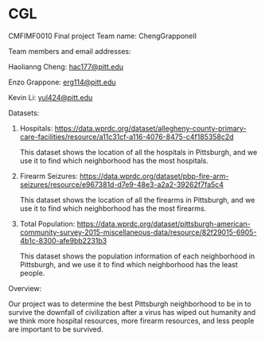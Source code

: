 # CGL
CMFIMF0010 Final project
Team name: ChengGrapponelI

Team members and email addresses:

Haolianng Cheng: hac177@pitt.edu

Enzo Grappone: erg114@pitt.edu

Kevin Li: yul424@pitt.edu

Datasets:

1. Hospitals: https://data.wprdc.org/dataset/allegheny-county-primary-care-facilities/resource/a11c31cf-a116-4076-8475-c4f185358c2d

   This dataset shows the location of all the hospitals in Pittsburgh, and we use it to find which neighborhood has the most hospitals.

2. Firearm Seizures: https://data.wprdc.org/dataset/pbp-fire-arm-seizures/resource/e967381d-d7e9-48e3-a2a2-39262f7fa5c4

   This dataset shows the location of all the firearms in Pittsburgh, and we use it to find which neighborhood has the most firearms.

3. Total Population: https://data.wprdc.org/dataset/pittsburgh-american-community-survey-2015-miscellaneous-data/resource/82f29015-6905-4b1c-8300-afe9bb2231b3

   This dataset shows the population information of each neighborhood in Pittsburgh, and we use it to find which neighborhood has the least people.

Overview:

Our project was to determine the best Pittsburgh neighborhood to be in to survive the downfall of civilization after a virus has wiped out humanity and we think more hospital resources, more firearm resources, and less people are important to be survived.


